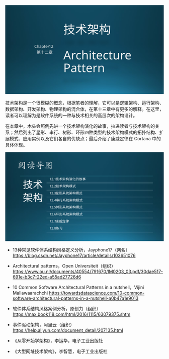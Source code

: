 

<img src="img/Slide1.SVG"/>

技术架构是一个很模糊的概念，根据笔者的理解，它可以是逻辑架构、运行架构、数据架构、开发架构、物理架构的混合体，在第十三章中有更多的解释。在这里，读者可以理解为是软件系统的一种与技术相关的高层次的架构设计。

在本章中，木头会照例先讲一个技术架构演化的故事，拉进读者与技术架构的关系；然后列出了星形、串行、树形、环形四种类型的技术架构模式的拓扑结构、扩展模式、应用实例以及它们各自的优缺点；最后介绍了康威定律在 Cortana 中的具体体现。

<img src="img/Slide2.SVG"/>


- 13种常见软件体系结构风格定义分析，Jayphone17（网名）
  https://blog.csdn.net/Jayphone17/article/details/103651076

- Architectural patterns，Open Universiteit（组织）
  https://www.ou.nl/documents/40554/791670/IM0203_03.pdf/30dae517-691e-b3c7-22ed-a55ad27726d6

- 10 Common Software Architectural Patterns in a nutshell，Vijini Mallawaarachchi
  https://towardsdatascience.com/10-common-software-architectural-patterns-in-a-nutshell-a0b47a1e9013

- 软件体系结构风格案例分析，原创力（组织）
  https://max.book118.com/html/2016/1115/63079375.shtm

- 事件驱动架构，阿里云（组织）
  https://help.aliyun.com/document_detail/207135.html

- 《从零开始学架构》，李运华，电子工业出版社

- 《大型网址技术架构》，李智慧，电子工业出版社
